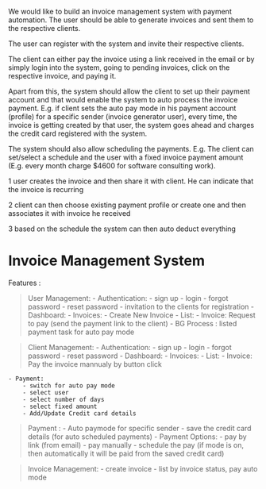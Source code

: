We would like to build an invoice management system with payment automation. The user should be able to generate invoices and sent them to the respective clients.

The user can register with the system and invite their respective clients.

The client can either pay the invoice using a link received in the email or by simply login into the system, going to pending invoices, click on the respective invoice, and paying it.

Apart from this, the system should allow the client to set up their payment account and that would enable the system to auto process the invoice payment. E.g. if client
sets the auto pay mode in his payment account (profile) for a specific sender (invoice generator user), every time, the invoice is getting created by that user, the system goes ahead and charges the credit card registered with the system.

The system should also allow scheduling the payments. E.g. The client can set/select a schedule and the user with a fixed invoice payment amount
(E.g. every month charge $4600 for software consulting work).

1 user creates the invoice and then share it with client. He can indicate that the invoice is recurring 

2 client can then choose existing payment profile or create one and then associates it with invoice he received 

3 based on the schedule the system can then auto deduct everything

Invoice Management System
==========================

Features :
> User Management:
    - Authentication:
        - sign up
        - login
        - forgot password
        - reset password
    - invitation to the clients for registration
    - Dashboard:
    - Invoices:
        - Create New Invoice
        - List:
            - Invoice:  Request to pay (send the payment link to the client) 
    - BG Process : listed payment task for auto pay mode

> Client Management:
    - Authentication:
        - sign up
        - login
        - forgot password
        - reset password
    - Dashboard:
    - Invoices:
        - List:
            - Invoice: Pay the invoice mannualy by button click
        
    - Payment:
        - switch for auto pay mode
        - select user
        - select number of days
        - select fixed amount
        - Add/Update Credit card details

> Payment :
    - Auto paymode for specific sender
        - save the credit card details (for auto scheduled payments)
    - Payment Options:
        - pay by link (from email)
        - pay manually
        - schedule the pay (if mode is on, then automatically it will be paid from the saved credit card)

> Invoice Management:
    - create invoice
    - list by invoice status, pay auto mode